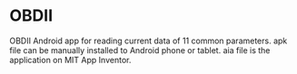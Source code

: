 # OBDII
OBDII Android app for reading current data of 11 common parameters.
apk file can be manually installed to Android phone or tablet. aia file is the application on MIT App Inventor.
